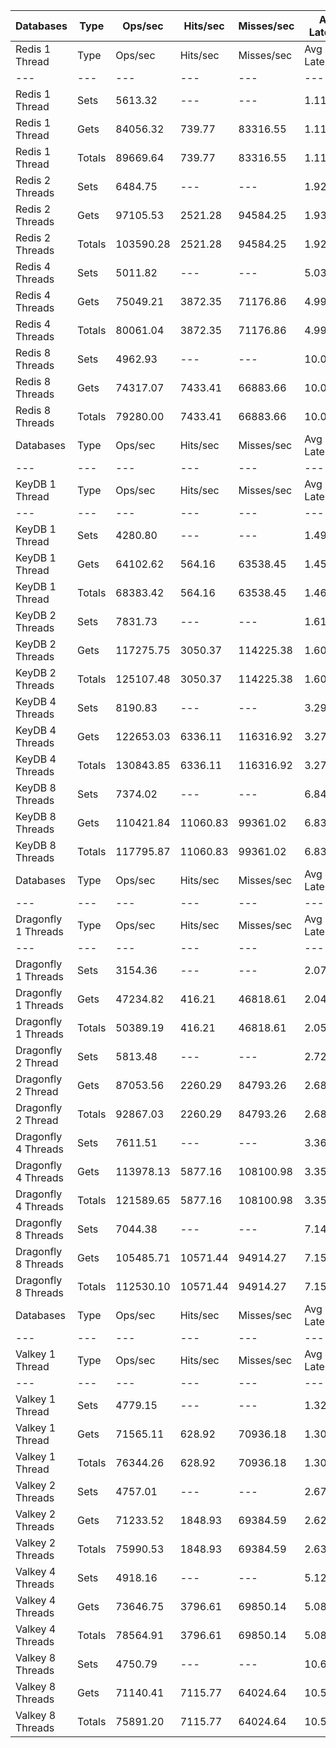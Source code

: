 | Databases | Type | Ops/sec | Hits/sec | Misses/sec | Avg Latency | p50 Latency | p99 Latency | p99.9 Latency | KB/sec |
| --- | --- | --- | --- | --- | --- | --- | --- | --- | --- |
| Redis 1 Thread | Type | Ops/sec | Hits/sec | Misses/sec | Avg Latency | p50 Latency | p99 Latency | p99.9 Latency | KB/sec |
| --- | --- | --- | --- | --- | --- | --- | --- | --- | --- |
Redis 1 Thread | Sets | 5613.32 | --- | --- | 1.11762 | 1.10300 | 2.06300 | 5.27900 | 3068.91 |
Redis 1 Thread | Gets | 84056.32 | 739.77 | 83316.55 | 1.11506 | 1.10300 | 2.06300 | 4.47900 | 3642.46 |
Redis 1 Thread | Totals | 89669.64 | 739.77 | 83316.55 | 1.11522 | 1.10300 | 2.06300 | 4.57500 | 6711.37 |
Redis 2 Threads | Sets | 6484.75 | --- | --- | 1.92144 | 1.89500 | 2.81500 | 8.89500 | 3545.34 |
Redis 2 Threads | Gets | 97105.53 | 2521.28 | 94584.25 | 1.93046 | 1.91100 | 2.79900 | 9.85500 | 5046.17 |
Redis 2 Threads | Totals | 103590.28 | 2521.28 | 94584.25 | 1.92989 | 1.91100 | 2.79900 | 9.85500 | 8591.51 |
Redis 4 Threads | Sets | 5011.82 | --- | --- | 5.03003 | 4.99100 | 8.70300 | 16.12700 | 2740.07 |
Redis 4 Threads | Gets | 75049.21 | 3872.35 | 71176.86 | 4.99141 | 4.95900 | 8.63900 | 16.63900 | 4867.52 |
Redis 4 Threads | Totals | 80061.04 | 3872.35 | 71176.86 | 4.99382 | 4.95900 | 8.63900 | 16.63900 | 7607.58 |
Redis 8 Threads | Sets | 4962.93 | --- | --- | 10.05213 | 9.85500 | 19.96700 | 44.03100 | 2713.33 |
Redis 8 Threads | Gets | 74317.07 | 7433.41 | 66883.66 | 10.08208 | 9.91900 | 21.11900 | 45.05500 | 6629.99 |
Redis 8 Threads | Totals | 79280.00 | 7433.41 | 66883.66 | 10.08021 | 9.91900 | 21.11900 | 44.79900 | 9343.33 |
| Databases | Type | Ops/sec | Hits/sec | Misses/sec | Avg Latency | p50 Latency | p99 Latency | p99.9 Latency | KB/sec |
| --- | --- | --- | --- | --- | --- | --- | --- | --- | --- |
| KeyDB 1 Thread | Type | Ops/sec | Hits/sec | Misses/sec | Avg Latency | p50 Latency | p99 Latency | p99.9 Latency | KB/sec |
| --- | --- | --- | --- | --- | --- | --- | --- | --- | --- |
KeyDB 1 Thread | Sets | 4280.80 | --- | --- | 1.49548 | 1.43100 | 2.38300 | 11.39100 | 2340.39 |
KeyDB 1 Thread | Gets | 64102.62 | 564.16 | 63538.45 | 1.45991 | 1.43100 | 2.25500 | 6.68700 | 2777.80 |
KeyDB 1 Thread | Totals | 68383.42 | 564.16 | 63538.45 | 1.46213 | 1.43100 | 2.25500 | 7.00700 | 5118.19 |
KeyDB 2 Threads | Sets | 7831.73 | --- | --- | 1.61723 | 1.49500 | 3.98300 | 9.79100 | 4281.76 |
KeyDB 2 Threads | Gets | 117275.75 | 3050.37 | 114225.38 | 1.60476 | 1.49500 | 3.69500 | 9.53500 | 6097.04 |
KeyDB 2 Threads | Totals | 125107.48 | 3050.37 | 114225.38 | 1.60554 | 1.49500 | 3.71100 | 9.53500 | 10378.80 |
KeyDB 4 Threads | Sets | 8190.83 | --- | --- | 3.29165 | 3.16700 | 7.48700 | 16.76700 | 4478.09 |
KeyDB 4 Threads | Gets | 122653.03 | 6336.11 | 116316.92 | 3.27247 | 3.16700 | 7.32700 | 16.51100 | 7958.77 |
KeyDB 4 Threads | Totals | 130843.85 | 6336.11 | 116316.92 | 3.27367 | 3.16700 | 7.35900 | 16.63900 | 12436.87 |
KeyDB 8 Threads | Sets | 7374.02 | --- | --- | 6.84997 | 6.46300 | 17.66300 | 51.45500 | 4031.53 |
KeyDB 8 Threads | Gets | 110421.84 | 11060.83 | 99361.02 | 6.83821 | 6.46300 | 17.40700 | 50.43100 | 9859.08 |
KeyDB 8 Threads | Totals | 117795.87 | 11060.83 | 99361.02 | 6.83894 | 6.46300 | 17.40700 | 50.43100 | 13890.61 |
| Databases | Type | Ops/sec | Hits/sec | Misses/sec | Avg Latency | p50 Latency | p99 Latency | p99.9 Latency | KB/sec |
| --- | --- | --- | --- | --- | --- | --- | --- | --- | --- |
| Dragonfly 1 Threads | Type | Ops/sec | Hits/sec | Misses/sec | Avg Latency | p50 Latency | p99 Latency | p99.9 Latency | KB/sec |
| --- | --- | --- | --- | --- | --- | --- | --- | --- | --- |
Dragonfly 1 Threads | Sets | 3154.36 | --- | --- | 2.07788 | 1.83100 | 4.60700 | 11.00700 | 1724.55 |
Dragonfly 1 Threads | Gets | 47234.82 | 416.21 | 46818.61 | 2.04837 | 1.82300 | 4.51100 | 8.03100 | 2047.11 |
Dragonfly 1 Threads | Totals | 50389.19 | 416.21 | 46818.61 | 2.05022 | 1.83100 | 4.51100 | 8.31900 | 3771.66 |
Dragonfly 2 Thread | Sets | 5813.48 | --- | --- | 2.72408 | 2.65500 | 7.77500 | 19.07100 | 3178.34 |
Dragonfly 2 Thread | Gets | 87053.56 | 2260.29 | 84793.26 | 2.68571 | 2.65500 | 7.23100 | 13.82300 | 4523.81 |
Dragonfly 2 Thread | Totals | 92867.03 | 2260.29 | 84793.26 | 2.68811 | 2.65500 | 7.26300 | 14.27100 | 7702.16 |
Dragonfly 4 Threads | Sets | 7611.51 | --- | --- | 3.36684 | 3.47100 | 8.25500 | 17.27900 | 4161.37 |
Dragonfly 4 Threads | Gets | 113978.13 | 5877.16 | 108100.98 | 3.35778 | 3.47100 | 8.25500 | 17.79100 | 7390.43 |
Dragonfly 4 Threads | Totals | 121589.65 | 5877.16 | 108100.98 | 3.35835 | 3.47100 | 8.25500 | 17.79100 | 11551.80 |
Dragonfly 8 Threads | Sets | 7044.38 | --- | --- | 7.14944 | 6.71900 | 23.03900 | 59.90300 | 3851.31 |
Dragonfly 8 Threads | Gets | 105485.71 | 10571.44 | 94914.27 | 7.15795 | 6.71900 | 23.16700 | 59.90300 | 9420.90 |
Dragonfly 8 Threads | Totals | 112530.10 | 10571.44 | 94914.27 | 7.15742 | 6.71900 | 23.16700 | 59.90300 | 13272.21 |
| Databases | Type | Ops/sec | Hits/sec | Misses/sec | Avg Latency | p50 Latency | p99 Latency | p99.9 Latency | KB/sec |
| --- | --- | --- | --- | --- | --- | --- | --- | --- | --- |
| Valkey 1 Thread | Type | Ops/sec | Hits/sec | Misses/sec | Avg Latency | p50 Latency | p99 Latency | p99.9 Latency | KB/sec |
| --- | --- | --- | --- | --- | --- | --- | --- | --- | --- |
Valkey 1 Thread | Sets | 4779.15 | --- | --- | 1.32951 | 1.24700 | 2.22300 | 6.27100 | 2612.85 |
Valkey 1 Thread | Gets | 71565.11 | 628.92 | 70936.18 | 1.30844 | 1.23900 | 2.15900 | 5.05500 | 3100.71 |
Valkey 1 Thread | Totals | 76344.26 | 628.92 | 70936.18 | 1.30976 | 1.23900 | 2.15900 | 5.66300 | 5713.56 |
Valkey 2 Threads | Sets | 4757.01 | --- | --- | 2.67183 | 2.51100 | 6.49500 | 16.06300 | 2600.75 |
Valkey 2 Threads | Gets | 71233.52 | 1848.93 | 69384.59 | 2.62803 | 2.51100 | 6.14300 | 11.64700 | 3701.40 |
Valkey 2 Threads | Totals | 75990.53 | 1848.93 | 69384.59 | 2.63077 | 2.51100 | 6.17500 | 12.15900 | 6302.15 |
Valkey 4 Threads | Sets | 4918.16 | --- | --- | 5.12173 | 5.08700 | 8.70300 | 18.81500 | 2688.86 |
Valkey 4 Threads | Gets | 73646.75 | 3796.61 | 69850.14 | 5.08191 | 5.08700 | 7.61500 | 18.43100 | 4774.86 |
Valkey 4 Threads | Totals | 78564.91 | 3796.61 | 69850.14 | 5.08441 | 5.08700 | 7.64700 | 18.43100 | 7463.72 |
Valkey 8 Threads | Sets | 4750.79 | --- | --- | 10.61884 | 10.23900 | 28.15900 | 49.40700 | 2597.35 |
Valkey 8 Threads | Gets | 71140.41 | 7115.77 | 64024.64 | 10.50863 | 10.17500 | 25.34300 | 48.89500 | 6346.64 |
Valkey 8 Threads | Totals | 75891.20 | 7115.77 | 64024.64 | 10.51553 | 10.17500 | 25.59900 | 49.15100 | 8944.00 |
